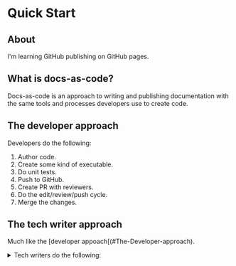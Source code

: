 # Quick Start

## About
I'm learning GitHub publishing on GitHub pages.

## What is docs-as-code?
Docs-as-code is an approach to writing and publishing documentation with the same tools and processes developers use to create code. 

## The developer approach

Developers do the following:
1. Author code.
2. Create some kind of executable.
3. Do unit tests.
4. Push to GitHub.
5. Create PR with reviewers.
6. Do the edit/review/push cycle.
7. Merge the changes.

## The tech writer approach

Much like the [developer appoach[(#The-Developer-approach).
<details>
  <summary>Tech writers do the following:</summary>
 1. Author documentation and store it in a version control system. 
 2. Push to GitHub.
 3. Create a PR with reviewers.
 4. Do the edit/revise/push cycle.
 5. Merge changes.

 </details>


